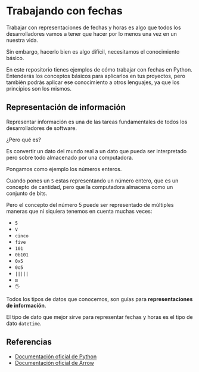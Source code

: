# Trabajando con fechas

Trabajar con representaciones de fechas y horas es algo que todos los desarrolladores vamos a tener que hacer por lo menos una vez en un nuestra vida.

Sin embargo, hacerlo bien es algo difícil, necesitamos el conocimiento básico.

En este repositorio tienes ejemplos de cómo trabajar con fechas en Python. Entenderás los conceptos básicos para aplicarlos en tus proyectos, pero también podrás aplicar ese conocimiento a otros lenguajes, ya que los principios son los mismos.

## Representación de información

Representar información es una de las tareas fundamentales de todos los desarrolladores de software.

¿Pero qué es?

Es convertir un dato del mundo real a un dato que pueda ser interpretado pero sobre todo almacenado por una computadora.

Pongamos como ejemplo los números enteros.

Cuando pones un `5` estas representando un número entero, que es un concepto de cantidad, pero que la computadora almacena como un conjunto de bits.

Pero el concepto del número 5 puede ser representado de múltiples maneras que ni siquiera tenemos en cuenta muchas veces:

- `5`
- `V`
- `cinco`
- `five`
- `101`
- `0b101`
- `0x5`
- `0o5`
- `|||||`
- `⚄`
- `🖐`

Todos los tipos de datos que conocemos, son guías para **representaciones de información**.

El tipo de dato que mejor sirve para representar
fechas y horas es el tipo de dato `datetime`.


## Referencias

- [Documentación oficial de Python](https://docs.python.org/3/library/datetime.html)
- [Documentación oficial de Arrow](https://arrow.readthedocs.io/en/latest/)
